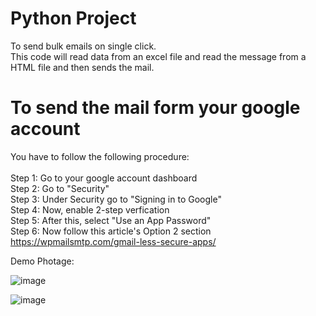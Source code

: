 # Python Project 
To send bulk emails on single click. <br/>
This code will read data from an excel file and read the message from a HTML file and then sends the mail.

# To send the mail form your google account 
You have to follow the following procedure: <br/><br/>
Step 1: Go to your google account dashboard <br/>
Step 2: Go to "Security" <br/>
Step 3: Under Security go to "Signing in to Google" <br/>
Step 4: Now, enable 2-step verfication<br/>
Step 5: After this, select "Use an App Password"<br/>
Step 6: Now follow this article's Option 2 section <br/>
https://wpmailsmtp.com/gmail-less-secure-apps/

Demo Photage:

  ![image](https://user-images.githubusercontent.com/85806664/188806197-bb853ac0-bf60-45c3-98f7-e405345abd9a.png)
  
  ![image](https://user-images.githubusercontent.com/85806664/188806267-0704a60c-1355-419c-b740-4ef57f771132.png)

